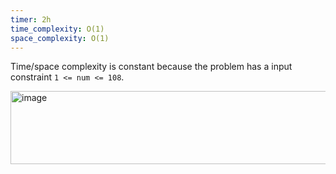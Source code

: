 ```yaml
---
timer: 2h
time_complexity: O(1)
space_complexity: O(1)
---
```


Time/space complexity is constant because the problem has a input constraint `1 <= num <= 108`.

<img width="658" height="117" alt="image" src="https://github.com/user-attachments/assets/7759ce83-151a-409f-8a30-7fa8f2892102" />
